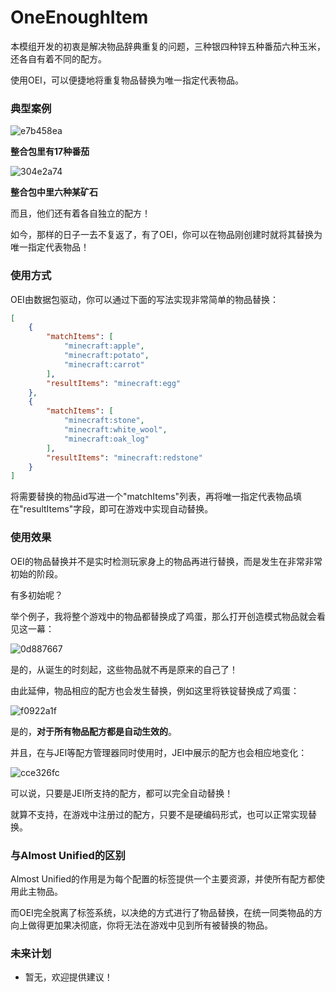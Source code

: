 # OneEnoughItem

本模组开发的初衷是解决物品辞典重复的问题，三种银四种锌五种番茄六种玉米，还各自有着不同的配方。

使用OEI，可以便捷地将重复物品替换为唯一指定代表物品。

### 典型案例

![e7b458ea](https://resource-api.xyeidc.com/client/pics/e7b458ea)

**整合包里有17种番茄**

![304e2a74](https://resource-api.xyeidc.com/client/pics/304e2a74)

**整合包中里六种某矿石**

而且，他们还有着各自独立的配方！

如今，那样的日子一去不复返了，有了OEI，你可以在物品刚创建时就将其替换为唯一指定代表物品！

### 使用方式

OEI由数据包驱动，你可以通过下面的写法实现非常简单的物品替换：

```JSON
[
    {
        "matchItems": [
            "minecraft:apple",
            "minecraft:potato",
            "minecraft:carrot"
        ],
        "resultItems": "minecraft:egg"
    },
    {
        "matchItems": [
            "minecraft:stone",
            "minecraft:white_wool",
            "minecraft:oak_log"
        ],
        "resultItems": "minecraft:redstone"
    }
]
```

将需要替换的物品id写进一个"matchItems"列表，再将唯一指定代表物品填在"resultItems"字段，即可在游戏中实现自动替换。

### 使用效果

OEI的物品替换并不是实时检测玩家身上的物品再进行替换，而是发生在非常非常初始的阶段。

有多初始呢？

举个例子，我将整个游戏中的物品都替换成了鸡蛋，那么打开创造模式物品就会看见这一幕：

![0d887667](https://resource-api.xyeidc.com/client/pics/0d887667)

是的，从诞生的时刻起，这些物品就不再是原来的自己了！

由此延伸，物品相应的配方也会发生替换，例如这里将铁锭替换成了鸡蛋：

![f0922a1f](https://resource-api.xyeidc.com/client/pics/f0922a1f)

是的，**对于所有物品配方都是自动生效的**。

并且，在与JEI等配方管理器同时使用时，JEI中展示的配方也会相应地变化：

![cce326fc](https://resource-api.xyeidc.com/client/pics/cce326fc)

可以说，只要是JEI所支持的配方，都可以完全自动替换！

就算不支持，在游戏中注册过的配方，只要不是硬编码形式，也可以正常实现替换。

### 与Almost Unified的区别

Almost Unified的作用是为每个配置的标签提供一个主要资源，并使所有配方都使用此主物品。

而OEI完全脱离了标签系统，以决绝的方式进行了物品替换，在统一同类物品的方向上做得更加果决彻底，你将无法在游戏中见到所有被替换的物品。

### 未来计划

- 暂无，欢迎提供建议！
